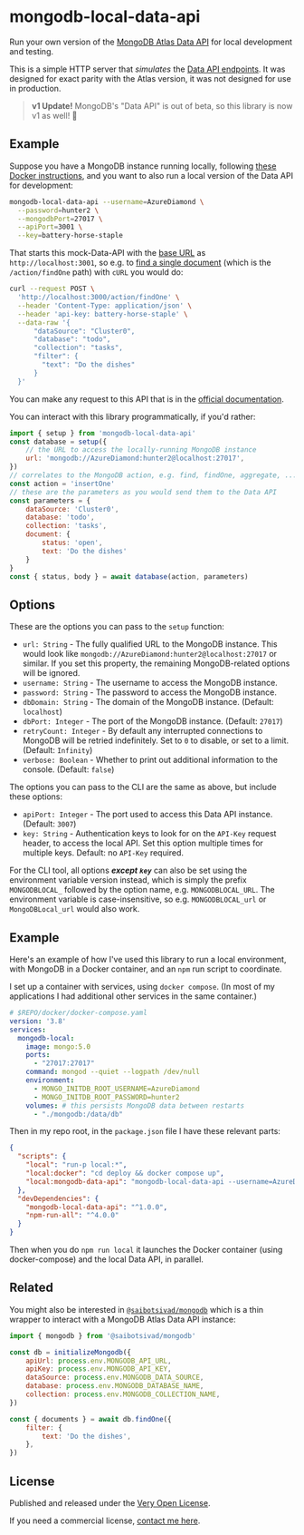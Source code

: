 # mongodb-local-data-api

Run your own version of the [MongoDB Atlas Data API](https://docs.atlas.mongodb.com/api/data-api/) for local development and testing.

This is a simple HTTP server that *simulates* the [Data API endpoints](https://docs.atlas.mongodb.com/api/data-api-resources/). It was designed for exact parity with the Atlas version, it was not designed for use in production.

> **v1 Update!** MongoDB's "Data API" is out of beta, so this library is now v1 as well! 🎉

## Example

Suppose you have a MongoDB instance running locally, following [these Docker instructions](https://www.mongodb.com/compatibility/docker), and you want to also run a local version of the Data API for development:

```bash
mongodb-local-data-api --username=AzureDiamond \
  --password=hunter2 \
  --mongodbPort=27017 \
  --apiPort=3001 \
  --key=battery-horse-staple
```

That starts this mock-Data-API with the [base URL](https://www.mongodb.com/docs/atlas/api/data-api-resources/#base-url) as `http://localhost:3001`, so e.g. to [find a single document](https://www.mongodb.com/docs/atlas/api/data-api-resources/#find-a-single-document) (which is the `/action/findOne` path) with `cURL` you would do:

```bash
curl --request POST \
  'http://localhost:3000/action/findOne' \
  --header 'Content-Type: application/json' \
  --header 'api-key: battery-horse-staple' \
  --data-raw '{
      "dataSource": "Cluster0",
      "database": "todo",
      "collection": "tasks",
      "filter": {
        "text": "Do the dishes"
      }
  }'
```

You can make any request to this API that is in the [official documentation](https://www.mongodb.com/docs/atlas/api/data-api-resources/#run-an-aggregation-pipeline).

You can interact with this library programmatically, if you'd rather:

```js
import { setup } from 'mongodb-local-data-api'
const database = setup({
	// the URL to access the locally-running MongoDB instance
	url: 'mongodb://AzureDiamond:hunter2@localhost:27017',
})
// correlates to the MongoDB action, e.g. find, findOne, aggregate, ...
const action = 'insertOne'
// these are the parameters as you would send them to the Data API
const parameters = {
	dataSource: 'Cluster0',
	database: 'todo',
	collection: 'tasks',
	document: {
		status: 'open',
		text: 'Do the dishes'
	}
}
const { status, body } = await database(action, parameters)
```

## Options

These are the options you can pass to the `setup` function:

- `url: String` - The fully qualified URL to the MongoDB instance. This would look like `mongodb://AzureDiamond:hunter2@localhost:27017` or similar. If you set this property, the remaining MongoDB-related options will be ignored.
- `username: String` - The username to access the MongoDB instance.
- `password: String` - The password to access the MongoDB instance.
- `dbDomain: String` - The domain of the MongoDB instance. (Default: `localhost`)
- `dbPort: Integer` - The port of the MongoDB instance. (Default: `27017`)
- `retryCount: Integer` - By default any interrupted connections to MongoDB will be retried indefinitely. Set to `0` to disable, or set to a limit. (Default: `Infinity`)
- `verbose: Boolean` - Whether to print out additional information to the console. (Default: `false`)

The options you can pass to the CLI are the same as above, but include these options:

- `apiPort: Integer` - The port used to access this Data API instance. (Default: `3007`)
- `key: String` - Authentication keys to look for on the `API-Key` request header, to access the local API. Set this option multiple times for multiple keys. Default: no `API-Key` required.

For the CLI tool, all options ***except `key`*** can also be set using the environment variable version instead, which is simply the prefix `MONGODBLOCAL_` followed by the option name, e.g. `MONGODBLOCAL_URL`. The environment variable is case-insensitive, so e.g. `MONGODBLOCAL_url` or `MongoDBLocal_url` would also work.

## Example

Here's an example of how I've used this library to run a local environment, with MongoDB in a Docker container, and an `npm` run script to coordinate.

I set up a container with services, using `docker compose`. (In most of my applications I had additional other services in the same container.)

```yaml
# $REPO/docker/docker-compose.yaml
version: '3.8'
services:
  mongodb-local:
    image: mongo:5.0
    ports:
      - "27017:27017"
    command: mongod --quiet --logpath /dev/null
    environment:
      - MONGO_INITDB_ROOT_USERNAME=AzureDiamond
      - MONGO_INITDB_ROOT_PASSWORD=hunter2
    volumes: # this persists MongoDB data between restarts
      - "./mongodb:/data/db"
```

Then in my repo root, in the `package.json` file I have these relevant parts:

```json
{
  "scripts": {
    "local": "run-p local:*",
    "local:docker": "cd deploy && docker compose up",
    "local:mongodb-data-api": "mongodb-local-data-api --username=AzureDiamond --password=hunter2 --apiKey=battery-horse-staple --apiPort=3007"
  },
  "devDependencies": {
    "mongodb-local-data-api": "^1.0.0",
    "npm-run-all": "^4.0.0"
  }
}
```

Then when you do `npm run local` it launches the Docker container (using docker-compose) and the local Data API, in parallel.

## Related

You might also be interested in [`@saibotsivad/mongodb`](https://github.com/saibotsivad/mongodb) which is a thin wrapper to interact with a MongoDB Atlas Data API instance:

```js
import { mongodb } from '@saibotsivad/mongodb'

const db = initializeMongodb({
	apiUrl: process.env.MONGODB_API_URL,
	apiKey: process.env.MONGODB_API_KEY,
	dataSource: process.env.MONGODB_DATA_SOURCE,
	database: process.env.MONGODB_DATABASE_NAME,
	collection: process.env.MONGODB_COLLECTION_NAME,
})

const { documents } = await db.findOne({
	filter: {
		text: 'Do the dishes',
	},
})
```

## License

Published and released under the [Very Open License](http://veryopenlicense.com).

If you need a commercial license, [contact me here](https://davistobias.com/license?software=mongodb-local-data-api).
